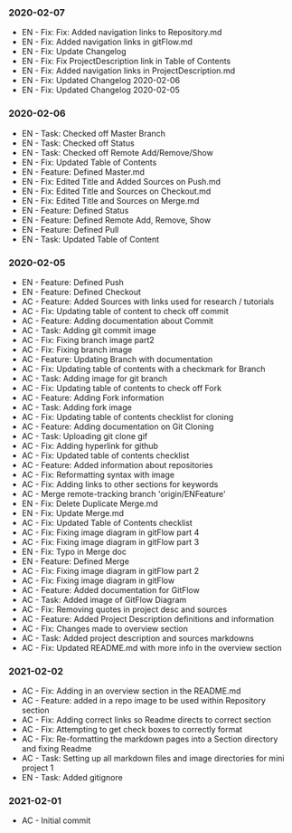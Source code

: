 ### 2020-02-07
* EN - Fix: Fix: Added navigation links to Repository.md  
* EN - Fix: Added navigation links in gitFlow.md    
* EN - Fix: Update Changelog  
* EN - Fix: Fix ProjectDescription link in Table of Contents  
* EN - Fix: Added navigation links in ProjectDescription.md  
* EN - Fix: Updated Changelog 2020-02-06  
* EN - Fix: Updated Changelog 2020-02-05   



### 2020-02-06
* EN - Task: Checked off Master Branch  
* EN - Task: Checked off Status  
* EN - Task: Checked off Remote Add/Remove/Show  
* EN - Fix: Updated Table of Contents  
* EN - Feature: Defined Master.md  
* EN - Fix: Edited Title and Added Sources on Push.md  
* EN - Fix: Edited Title and Sources on Checkout.md  
* EN - Fix: Edited Title and Sources on Merge.md  
* EN - Feature: Defined Status  
* EN - Feature: Defined Remote Add, Remove, Show
* EN - Feature: Defined Pull  
* EN - Task: Updated Table of Content
  
### 2020-02-05
* EN - Feature: Defined Push  
* EN - Feature: Defined Checkout
* AC - Feature: Added Sources with links used for research / tutorials  
* AC - Fix: Updating table of content to check off commit  
* AC - Feature: Adding documentation about Commit  
* AC - Task: Adding git commit image  
* AC - Fix: Fixing branch image part2  
* AC - Fix: Fixing branch image  
* AC - Feature: Updating Branch with documentation  
* AC - Fix: Updating table of contents with a checkmark for Branch  
* AC - Task: Adding image for git branch  
* AC - Fix: Updating table of contents to check off Fork  
* AC - Feature: Adding Fork information  
* AC - Task: Adding fork image  
* AC - Fix: Updating table of contents checklist for cloning  
* AC - Feature: Adding documentation on Git Cloning  
* AC - Task: Uploading git clone gif  
* AC - Fix: Adding hyperlink for github  
* AC - Fix: Updated table of contents checklist  
* AC - Feature: Added information about repositories  
* AC - Fix: Reformatting syntax with image  
* AC - Fix: Adding links to other sections for keywords  
* AC - Merge remote-tracking branch 'origin/ENFeature'  
* EN - Fix: Delete Duplicate Merge.md  
* EN - Fix: Update Merge.md  
* AC - Fix: Updated Table of Contents checklist  
* AC - Fix: Fixing image diagram in gitFlow part 4  
* AC - Fix: Fixing image diagram in gitFlow part 3  
* EN - Fix: Typo in Merge doc  
* EN - Feature: Defined Merge  
* AC - Fix: Fixing image diagram in gitFlow part 2  
* AC - Fix: Fixing image diagram in gitFlow  
* AC - Feature: Added documentation for GitFlow  
* AC - Task: Added image of GitFlow Diagram  
* AC - Fix: Removing quotes in project desc and sources  
* AC - Feature: Added Project Description definitions and information  
* AC - Fix: Changes made to overview section  
* AC - Task: Added project description and sources markdowns  
* AC - Fix: Updated README.md with more info in the overview section  
  
### 2021-02-02
* AC - Fix: Adding in an overview section in the README.md  
* AC - Feature: added in a repo image to be used within Repository section  
* AC - Fix: Adding correct links so Readme directs to correct section  
* AC - Fix: Attempting to get check boxes to correctly format  
* AC - Fix: Re-formatting the markdown pages into a Section directory and fixing Readme  
* AC - Task: Setting up all markdown files and image directories for mini project 1  
* EN - Task: Added gitignore  
  
### 2021-02-01
* AC - Initial commit
